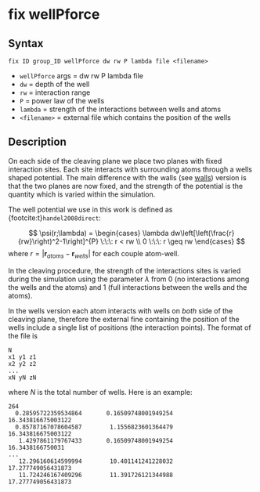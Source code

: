 # fix wellPforce

## Syntax

```
fix ID group_ID wellPforce dw rw P lambda file <filename>
```

* `wellPforce` args = dw rw P lambda file <name file> 
* `dw` = depth of the well 
* `rw` = interaction range
* `P` = power law of the wells
* `lambda` = strength of the interactions between wells and atoms
* `<filename>` = external file which contains the position of the wells

## Description

On each side of the cleaving plane we place two planes with fixed interaction sites. Each site interacts with surrounding atoms through a wells shaped potential. The main difference with the walls (see [walls](../fix_wall.md)) version is that the two planes are now fixed, and the strength of the potential is the quantity which is varied within the simulation.
 
The well potential we use in this work is  defined as {footcite:t}`handel2008direct`: 

$$
\psi(r;\lambda) = 
	\begin{cases}
		\lambda dw\left[\left(\frac{r}{rw}\right)^2-1\right]^{P} \:\:\: r < rw \\
		0  \:\:\: r \geq rw
	\end{cases} 
$$
where $r=|\mathbf{r}_{atoms}-\mathbf{r}_{wells}|$ for each couple atom-well.

In the cleaving procedure, the strength of the interactions sites is varied during the simulation using the parameter $\lambda$ from 0 (no interactions among the wells and the atoms) and 1 (full interactions between the wells and the atoms).

In the wells version each atom interacts with wells on _both_ side of the cleaving plane, therefore the external fine containing the position of the wells include a single list of positions (the interaction points). 
The format of the file is

```
N
x1 y1 z1 
x2 y2 z2
...
xN yN zN
```

where $N$ is the total number of wells. Here is an example:

```
264
  0.28595722359534864       0.16509748001949254        16.343816675003122
  0.85787167078604587        1.1556823601364479        16.343816675003122
   1.4297861179767433       0.16509748001949254        16.3438166750031
...
   12.296160614599994        10.401141241228032        17.277749056431873
   11.724246167409296        11.391726121344988        17.277749056431873
``` 



```{footbibliography}

```
